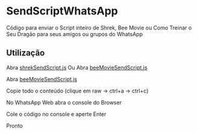 # SendScriptWhatsApp

Código para enviar o Script inteiro de Shrek, Bee Movie ou Como Treinar o Seu Dragão para seus amigos ou grupos do WhatsApp

## Utilização

Abra [shrekSendScript.js](https://github.com/Matt-Fontes/SendScriptWhatsApp/blob/main/shrekSendScript.js)
Ou
Abra [beeMovieSendScript.js](https://github.com/Matt-Fontes/SendScriptWhatsApp/blob/main/beeMovieSendScript.js)

Abra [beeMovieSendScript.js](https://github.com/Matt-Fontes/SendScriptWhatsApp/blob/main/howToTrainYourDragon.js)

Copie todo o conteúdo (clique em raw -> ctrl+a -> ctrl+c)

No WhatsApp Web abra o console do Browser

Cole o código no console e aperte Enter

Pronto
